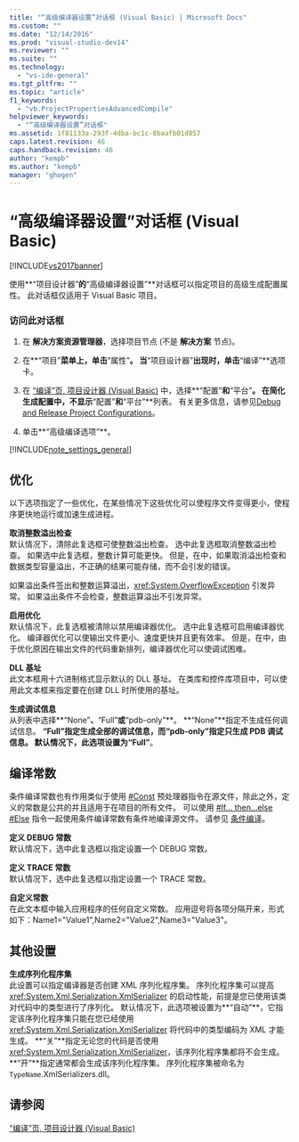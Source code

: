 ```yaml
---
title: "“高级编译器设置”对话框 (Visual Basic) | Microsoft Docs"
ms.custom: ""
ms.date: "12/14/2016"
ms.prod: "visual-studio-dev14"
ms.reviewer: ""
ms.suite: ""
ms.technology: 
  - "vs-ide-general"
ms.tgt_pltfrm: ""
ms.topic: "article"
f1_keywords: 
  - "vb.ProjectPropertiesAdvancedCompile"
helpviewer_keywords: 
  - "“高级编译器设置”对话框"
ms.assetid: 1f81133a-293f-4dba-bc1c-8baafb01d857
caps.latest.revision: 46
caps.handback.revision: 46
author: "kempb"
ms.author: "kempb"
manager: "ghogen"
---
```

# “高级编译器设置”对话框 (Visual Basic)
[!INCLUDE[vs2017banner](../../code-quality/includes/vs2017banner.md)]

使用**“项目设计器”**的**“高级编译器设置”**对话框可以指定项目的高级生成配置属性。  此对话框仅适用于 Visual Basic 项目。  
  
### 访问此对话框  
  
1.  在 **解决方案资源管理器**，选择项目节点 \(不是 **解决方案** 节点\)。  
  
2.  在**“项目”**菜单上，单击**“属性”**。  当**“项目设计器”**出现时，单击**“编译”**选项卡。  
  
3.  在 [“编译”页, 项目设计器 \(Visual Basic\)](../../ide/reference/compile-page-project-designer-visual-basic.md) 中，选择**“配置”**和**“平台”**。  在简化生成配置中，不显示**“配置”**和**“平台”**列表。  有关更多信息，请参见[Debug and Release Project Configurations](http://msdn.microsoft.com/zh-cn/0440b300-0614-4511-901a-105b771b236e)。  
  
4.  单击**“高级编译选项”**。  
  
 [!INCLUDE[note_settings_general](../../data-tools/includes/note_settings_general_md.md)]  
  
## 优化  
 以下选项指定了一些优化，在某些情况下这些优化可以使程序文件变得更小，使程序更快地运行或加速生成进程。  
  
 **取消整数溢出检查**  
 默认情况下，清除此复选框可使整数溢出检查。  选中此复选框取消整数溢出检查。  如果选中此复选框，整数计算可能更快。  但是，在中，如果取消溢出检查和数据类型容量溢出，不正确的结果可能存储，而不会引发的错误。  
  
 如果溢出条件签出和整数运算溢出，<xref:System.OverflowException> 引发异常。  如果溢出条件不会检查，整数运算溢出不引发异常。  
  
 **启用优化**  
 默认情况下，此复选框被清除以禁用编译器优化。  选中此复选框可启用编译器优化。  编译器优化可以使输出文件更小、速度更快并且更有效率。  但是，在中，由于优化原因在输出文件的代码重新排列，编译器优化可以使调试困难。  
  
 **DLL 基址**  
 此文本框用十六进制格式显示默认的 DLL 基址。  在类库和控件库项目中，可以使用此文本框来指定要在创建 DLL 时所使用的基址。  
  
 **生成调试信息**  
 从列表中选择**“None”**、**“Full”**或**“pdb\-only”**。  **“None”**指定不生成任何调试信息。  **“Full”**指定生成全部的调试信息，而**“pdb\-only”**指定只生成 PDB 调试信息。  默认情况下，此选项设置为**“Full”**。  
  
## 编译常数  
 条件编译常数也有作用类似于使用 [\#Const](/dotnet/visual-basic/language-reference/directives/const-directive) 预处理器指令在源文件，除此之外，定义的常数是公共的并且适用于在项目的所有文件。  可以使用 [\#If… then…else \#Else](/dotnet/visual-basic/language-reference/directives/if-then-else-directives) 指令一起使用条件编译常数有条件地编译源文件。  请参见 [条件编译](/dotnet/visual-basic/programming-guide/program-structure/conditional-compilation)。  
  
 **定义 DEBUG 常数**  
 默认情况下，选中此复选框以指定设置一个 DEBUG 常数。  
  
 **定义 TRACE 常数**  
 默认情况下，选中此复选框以指定设置一个 TRACE 常数。  
  
 **自定义常数**  
 在此文本框中输入应用程序的任何自定义常数。  应用逗号将各项分隔开来，形式如下：Name1\="Value1",Name2\="Value2",Name3\="Value3"。  
  
## 其他设置  
 **生成序列化程序集**  
 此设置可以指定编译器是否创建 XML 序列化程序集。  序列化程序集可以提高 <xref:System.Xml.Serialization.XmlSerializer> 的启动性能，前提是您已使用该类对代码中的类型进行了序列化。  默认情况下，此选项被设置为**“自动”**，它指定该序列化程序集只能在您已经使用 <xref:System.Xml.Serialization.XmlSerializer> 将代码中的类型编码为 XML 才能生成。  **“关”**指定无论您的代码是否使用 <xref:System.Xml.Serialization.XmlSerializer>，该序列化程序集都将不会生成。  **“开”**指定通常都会生成该序列化程序集。  序列化程序集被命名为 `TypeName`.XmlSerializers.dll。  
  
## 请参阅  
 [“编译”页, 项目设计器 \(Visual Basic\)](../../ide/reference/compile-page-project-designer-visual-basic.md)